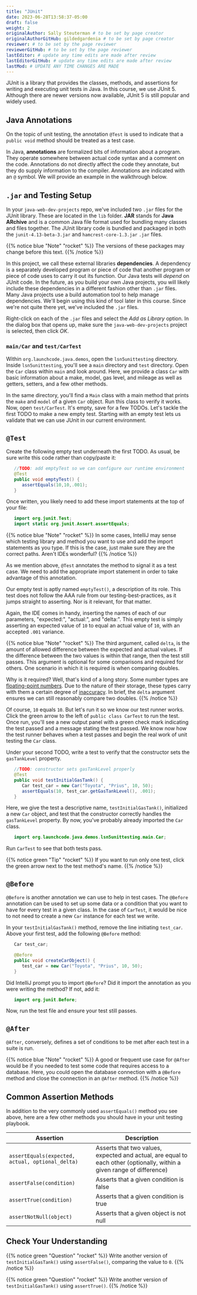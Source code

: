 ```yaml
---
title: "JUnit"
date: 2023-06-28T13:58:37-05:00
draft: false
weight: 2
originalAuthor: Sally Steuterman # to be set by page creator
originalAuthorGitHub: gildedgardenia # to be set by page creator
reviewer: # to be set by the page reviewer
reviewerGitHub: # to be set by the page reviewer
lastEditor: # update any time edits are made after review
lastEditorGitHub: # update any time edits are made after review
lastMod: # UPDATE ANY TIME CHANGES ARE MADE
---
```


JUnit is a library that provides the classes, methods, and assertions
for writing and executing unit tests in Java. In this course, 
we use JUnit 5. Although there are newer versions now available, 
JUnit 5 is still popular and widely used.

## Java Annotations

On the topic of unit testing, the annotation `@Test` is used to 
indicate that a `public void` method should be treated as a test case.

In Java, **annotations** are formalized bits of information about a program. They operate
somewhere between actual code syntax and a comment on the code. Annotations do not 
directly affect the code they annotate, but they do supply information to the compiler.
Annotations are indicated with an `@` symbol. We will provide an example in the 
walkthrough below.

## `.jar` and Testing Setup

In your `java-web-dev-projects` repo, we've included two `.jar` files for the JUnit 
library. These are located in the `lib` folder. **JAR** stands for **Java ARchive** and is a 
common Java file format used for bundling many classes and files together. The JUnit library
code is bundled and packaged in both the `junit-4.13-beta-3.jar` and 
`hamcrest-core-1.3.jar` `.jar` files.

{{% notice blue "Note" "rocket" %}}
   The versions of these packages may change before this text.
{{% /notice %}}

In this project, we call these external libraries **dependencies**. A dependency is a 
separately developed program or piece of code that another program or piece of code 
uses to carry it out its function. Our Java tests will *depend* on JUnit code. In 
the future, as you build your own Java projects, you will likely include these 
dependencies in a different fashion other than `.jar` files. Many Java projects 
use a build automation tool to help manage dependencies. We'll begin using this kind
of tool later in this course. Since we're not quite there yet, we've included the 
`.jar` files.

Right-click on each of the `.jar` files and select the *Add as Library*
option. In the dialog box that opens up, make sure the
`java-web-dev-projects` project is selected, then click *OK*.

### `main/Car` and `test/CarTest`

Within `org.launchcode.java.demos`, open the `lsn5unittesting` directory.
Inside `lsn5unittesting`, you'll see a `main` directory and `test`
directory. Open the `Car` class within `main` and  look around. Here, we
provide a class `Car` with basic information about a make, model, gas level,
and mileage as well as getters, setters, and a few other methods. 

In the same directory, you'll find a `Main` class with a main method that prints the
`make` and `model` of a given `Car` object. Run this class to verify it works.
Now, open `test/CarTest`. It's empty, save for a few TODOs. Let's tackle the
first TODO to make a new empty test. Starting with an empty test lets us
validate that we can use JUnit in our current environment.

## `@Test`

Create the following empty test underneath the first TODO. As usual,
be sure write this code rather than copy/paste it:

```java {linenos=table}
   //TODO: add emptyTest so we can configure our runtime environment
   @Test
   public void emptyTest() {
      assertEquals(10,10,.001);
   }
```

Once written, you likely need to add these import statements at the top of your file:

```java {linenos=table}
   import org.junit.Test;
   import static org.junit.Assert.assertEquals;
```

<!-- TODO: Add link back to Chapter 1 -->
{{% notice blue "Note" "rocket" %}}
   In some cases, IntelliJ may sense which testing library and method you want to 
   use and add the import statements as you type. If this is the case, just make sure they
   are the correct paths. Aren't IDEs <install-intellij> wonderful?
{{% /notice %}}

As we mention above, `@Test` annotates the method to signal it as a test case. We need 
to add the appropriate import statement in order to take advantage of this annotation. 

<!-- TODO: Add link to previous page -->

Our empty test is aptly named `emptyTest()`, a description of its role. This test does 
not follow the AAA rule from our testing-best-practices, as it jumps straight to 
asserting. Nor is it relevant, for that matter. 

Again, the IDE comes in handy, inserting the names of each of our parameters, 
"expected:", "actual:", and "delta:". This empty test is simply asserting an 
expected value of `10` to equal an actual value of `10`, 
with an accepted `.001` variance. 

{{% notice blue "Note" "rocket" %}}
   The third argument, called `delta`, is the amount of allowed difference between the 
   expected and actual values. If the difference between the two values is within 
   that range, then the test still passes. 
   This argument is optional for some comparisons and required for others. One 
   scenario in which it is required is when comparing doubles. 

   Why is it required? Well, that's kind of a long story. Some number types are 
   [floating-point numbers](https://en.wikipedia.org/wiki/Floating-point_arithmetic). 
   Due to the nature of their storage, these types carry with them a certain 
   degree of 
   [inaccuracy](https://en.wikipedia.org/wiki/Floating-point_arithmetic#Accuracy_problems). 
   In brief, the `delta` argument ensures we can still reasonably compare two doubles.
{{% /notice %}}

Of course, `10` equals `10`. But let's run it so 
we know our test runner works. Click the green arrow to the left of 
`public class CarTest` to run the test. Once run, you'll see a new output panel with a 
green check mark indicating the test passed and a message stating the test passed. We 
know now how the test runner behaves when a test passes and begin the real work of unit 
testing the `Car` class.

Under your second TODO, write a test to verify that the constructor sets the 
`gasTankLevel` property.

```java {linenos=table}
   //TODO: constructor sets gasTankLevel properly
   @Test
   public void testInitialGasTank() {
      Car test_car = new Car("Toyota", "Prius", 10, 50);
      assertEquals(10, test_car.getGasTankLevel(), .001);
   }
```

Here, we give the test a descriptive name, `testInitialGasTank()`, initialized a new 
`Car` object, and test that the constructor correctly handles the `gasTankLevel` property.
By now, you've probably already imported the `Car` class.

```java
   import org.launchcode.java.demos.lsn5unittesting.main.Car;
```

Run `CarTest` to see that both tests pass. 

{{% notice green "Tip" "rocket" %}}
   If you want to run only one test, click the green arrow next to the test method's name.
{{% /notice %}}

## `@Before`

`@Before` is another annotation we can use to help in test cases. The `@Before`
annotation can be used to set up some data or a condition that you want to have for 
every test in a given class. In the case of `CarTest`, it would be nice to not need to
create a new `Car` instance for each test we write. 

In your `testInitialGasTank()` method, remove the line initiating `test_car`. 
Above your first test, add the following `@Before` method:

```java {linenos=table}
   Car test_car;

   @Before
   public void createCarObject() {
      test_car = new Car("Toyota", "Prius", 10, 50);
   }
```

Did IntelliJ prompt you to import `@Before`? Did it import the annotation as you were 
writing the method? If not, add it:

```java
   import org.junit.Before;
```

Now, run the test file and ensure your test still passes.

## `@After`

`@After`, conversely, defines a set of conditions to be met after each test in a 
suite is run. 

{{% notice blue "Note" "rocket" %}}
   A good or frequent use case for `@After` would be if you needed to test
   some code that requires access to a database. Here, you could open the database 
   connection with a `@Before` method and close the connection in an `@After` method.
{{% /notice %}}

## Common Assertion Methods

In addition to the very commonly used `assertEquals()` method
you see above, here are a few other methods you should have in 
your unit testing playbook.

| Assertion | Description |
|-----------|-------------|
| `assertEquals(expected, actual, optional_delta)` | Asserts that two values, expected and actual, are equal to each other (optionally, within a given range of difference) |
| `assertFalse(condition)` | Asserts that a given condition is false |
| `assertTrue(condition)` | Asserts that a given condition is true |
| `assertNotNull(object)` | Asserts that a given object is not null |

## Check Your Understanding 

{{% notice green "Question" "rocket" %}}
   Write another version of `testInitialGasTank()` using `assertFalse()`, comparing the value to `0`.
{{% /notice %}}

<!-- assertFalse(test_car.getGasTankLevel() == 0); -->

{{% notice green "Question" "rocket" %}}
   Write another version of `testInitialGasTank()` using `assertTrue()`.
{{% /notice %}}

<!-- assertTrue(test_car.getGasTankLevel() == 10); -->
